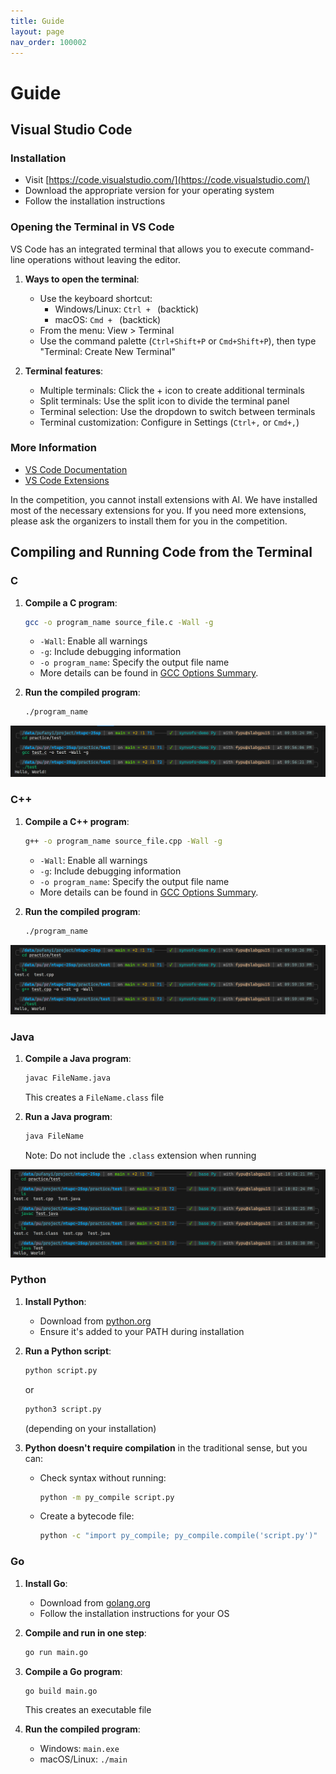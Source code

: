 ```yaml
---
title: Guide
layout: page
nav_order: 100002
---
```


# Guide

## Visual Studio Code

### Installation

- Visit [https://code.visualstudio.com/](https://code.visualstudio.com/)
- Download the appropriate version for your operating system
- Follow the installation instructions

### Opening the Terminal in VS Code

VS Code has an integrated terminal that allows you to execute command-line operations without leaving the editor.

1. **Ways to open the terminal**:
   - Use the keyboard shortcut: 
     - Windows/Linux: `Ctrl + ` (backtick)
     - macOS: `Cmd + ` (backtick)
   - From the menu: View > Terminal
   - Use the command palette (`Ctrl+Shift+P` or `Cmd+Shift+P`), then type "Terminal: Create New Terminal"

2. **Terminal features**:
   - Multiple terminals: Click the + icon to create additional terminals
   - Split terminals: Use the split icon to divide the terminal panel
   - Terminal selection: Use the dropdown to switch between terminals
   - Terminal customization: Configure in Settings (`Ctrl+,` or `Cmd+,`)

### More Information

- [VS Code Documentation](https://code.visualstudio.com/docs)
- [VS Code Extensions](https://code.visualstudio.com/docs/editor/extension-gallery)

In the competition, you cannot install extensions with AI. We have installed most of the necessary extensions for you. If you need more extensions, please ask the organizers to install them for you in the competition.

## Compiling and Running Code from the Terminal

### C

1. **Compile a C program**:
   ```bash
   gcc -o program_name source_file.c -Wall -g
   ```
   - `-Wall`: Enable all warnings
   - `-g`: Include debugging information
   - `-o program_name`: Specify the output file name
   - More details can be found in [GCC Options Summary](https://gcc.gnu.org/onlinedocs/gcc/Option-Summary.html).

2. **Run the compiled program**:
   ```bash
   ./program_name
   ```

![](./assets/imgs/gcc_example.png)

### C++

1. **Compile a C++ program**:
   ```bash
   g++ -o program_name source_file.cpp -Wall -g
   ```
   - `-Wall`: Enable all warnings
   - `-g`: Include debugging information
   - `-o program_name`: Specify the output file name
   - More details can be found in [GCC Options Summary](https://gcc.gnu.org/onlinedocs/gcc/Option-Summary.html).

2. **Run the compiled program**:
   ```bash
   ./program_name
   ```

![](./assets/imgs/g++_example.png)

### Java

1. **Compile a Java program**:
   ```bash
   javac FileName.java
   ```
   This creates a `FileName.class` file

2. **Run a Java program**:
   ```bash
   java FileName
   ```
   Note: Do not include the `.class` extension when running

![](./assets/imgs/java_example.png)

### Python

1. **Install Python**:
   - Download from [python.org](https://www.python.org/downloads/)
   - Ensure it's added to your PATH during installation

2. **Run a Python script**:
   ```bash
   python script.py
   ```
   or
   ```bash
   python3 script.py
   ```
   (depending on your installation)

3. **Python doesn't require compilation** in the traditional sense, but you can:
   - Check syntax without running:
     ```bash
     python -m py_compile script.py
     ```
   - Create a bytecode file:
     ```bash
     python -c "import py_compile; py_compile.compile('script.py')"
     ```

### Go

1. **Install Go**:
   - Download from [golang.org](https://golang.org/dl/)
   - Follow the installation instructions for your OS

2. **Compile and run in one step**:
   ```bash
   go run main.go
   ```

3. **Compile a Go program**:
   ```bash
   go build main.go
   ```
   This creates an executable file

4. **Run the compiled program**:
   - Windows: `main.exe`
   - macOS/Linux: `./main`
